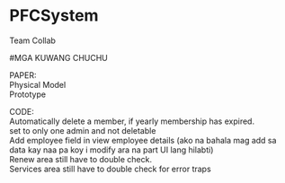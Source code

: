 # PFCSystem
Team Collab

#MGA KUWANG CHUCHU

PAPER: <br />
Physical Model <br />
Prototype <br />



CODE: <br />
Automatically delete a member, if yearly membership has expired. <br/>
set to only one admin and not deletable <br/>
Add employee field in view employee details (ako na bahala mag add sa data kay naa pa koy i modify ara na part UI lang hilabti) <br/>
Renew area still have to double check. <br/>
Services area still have to double check for error traps <br/>
<br/>


